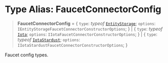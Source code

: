 # Type Alias: FaucetConnectorConfig

> **FaucetConnectorConfig** = \{ `type`: *typeof* [`EntityStorage`](../variables/FaucetConnectorType.md#entitystorage); `options`: `IEntityStorageFaucetConnectorConstructorOptions`; \} \| \{ `type`: *typeof* [`Iota`](../variables/FaucetConnectorType.md#iota); `options`: `IIotaFaucetConnectorConstructorOptions`; \} \| \{ `type`: *typeof* [`IotaStardust`](../variables/FaucetConnectorType.md#iotastardust); `options`: `IIotaStardustFaucetConnectorConstructorOptions`; \}

Faucet config types.
